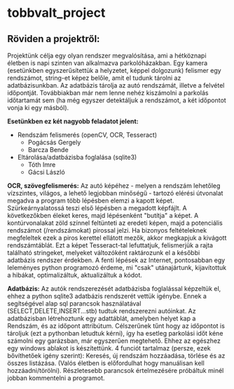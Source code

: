 # tobbvalt_project
## Röviden a projektről:
Projektünk célja egy olyan rendszer megvalósítása, ami a hétköznapi életben is napi szinten van alkalmazva parkolóházakban. 
Egy kamera (esetünkben egyszerűsítettük a helyzetet, képpel dolgozunk) felismer egy rendszámot, string-et képez belőle, amit
el tudunk tárolni az adatbázisunkban. Az adatbázis tárolja az autó rendszámát, illetve a felvétel időpontját. Továbbiakban már nem
lenne nehéz kiszámolni a parkolás időtartamát sem (ha még egyszer detektáljuk a rendszámot, a két időpontot vonja ki egy másból).

**Esetünkben ez két nagyobb feladatot jelent:**
- Rendszám felismerés (openCV, OCR, Tesseract)
  - Pogácsás Gergely
  - Barcza Bende
- Eltárolása/adatbázisba foglalása (sqlite3)
  - Tóth Imre
  - Gácsi László

**OCR, szövegfelismerés:**
Az autó képéhez - melyen a rendszám lehetőleg vízszintes, világos, a lehető legjobban minőségű - tartozó elérési útvonalat megadva 
a program több lépésben elemzi a kapott képet.
Szürkeárnyalatossá teszi első lépésben a megadott képfájlt. 
A következőkben éleket keres, majd lépésenként "butítja" a képet. 
A kontúrvonalakat zöld színnel feltünteti az eredeti képen, majd a potenciális rendszámot (/rendszámokat) pirossal jelzi. 
Ha bizonyos feltételeknek megfeleltek ezek a piros kerettel ellátott mezők, akkor megkapjuk a kivágott rendszámtáblát. 
Ezt a képet Tesseract-tal lefuttatjuk, felismerjük a rajta található stringeket, melyeket változóként raktározunk el a későbbi adatbázis rendszer érdekben. 
A fenti lépések az Internet, pontosabban egy leleményes python programozó érdeme, mi "csak" utánajártunk, kijavítottuk a hibákat, optimalizáltuk, aktualizáltuk a kódot.

**Adatbázis:**
Az autók rendszerezését adatbázisba foglalással képzeltük el, ehhez a python sqlite3 adatbázis rendszerét vettük
igénybe. Ennek a segítségével alap sql parancsok használatával (SELECT,DELETE,INSERT...stb) tudtuk rendszerezni autóinkat.
Az adatbázisban létrehoztunk egy adattáblát, amelyben helyet kap a Rendszám, és az időpont attribútum. Célszerűnek
tűnt hogy az időpontot is tároljuk (ezt a pythonban letudtuk kérni), így ha esetleg parkolási időt kéne számolni
egy garázsban, már egyszerűen megtehető. Ehhez az egészhez egy windows ablakot is készítettünk.
4 funciót tartalmaz (persze, ezek bővíthetőek igény szerint): Keresés, új rendszám hozzáadása, törlése és az összes
listázása. (Valós életben is előfordulhat hogy manuálisan kell hozzáadni/törölni).
Részletesebb parancsok értelmezésére próbáltuk minél jobban kommentelni a programot.
